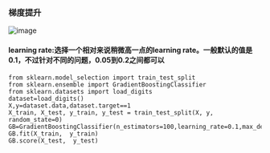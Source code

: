 ### 梯度提升
![image](https://user-images.githubusercontent.com/41554601/181542047-d86811c7-e487-4e4a-885c-a961d6859866.png)

#### learning rate:选择一个相对来说稍微高一点的learning rate。一般默认的值是0.1，不过针对不同的问题，0.05到0.2之间都可以
```
from sklearn.model_selection import train_test_split
from sklearn.ensemble import GradientBoostingClassifier
from sklearn.datasets import load_digits
dataset=load_digits()
X,y=dataset.data,dataset.target==1
X_train, X_test, y_train, y_test = train_test_split(X, y, random_state=0)
GB=GradientBoostingClassifier(n_estimators=100,learning_rate=0.1,max_depth=3,max_features=8,random_state=0)
GB.fit(X_train,  y_train)
GB.score(X_test,  y_test)
```
